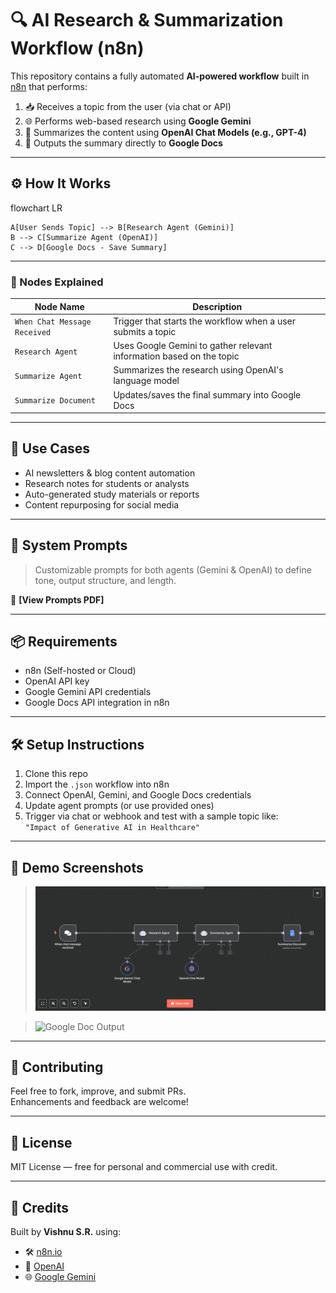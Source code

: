 # 🔍 AI Research & Summarization Workflow (n8n)

This repository contains a fully automated **AI-powered workflow** built in [n8n](https://n8n.io/) that performs:

1. 📥 Receives a topic from the user (via chat or API)  
2. 🌐 Performs web-based research using **Google Gemini**  
3. 🧠 Summarizes the content using **OpenAI Chat Models (e.g., GPT-4)**  
4. 📄 Outputs the summary directly to **Google Docs**

---

## ⚙️ How It Works

flowchart LR

    A[User Sends Topic] --> B[Research Agent (Gemini)]
    B --> C[Summarize Agent (OpenAI)]
    C --> D[Google Docs - Save Summary]

---

### 🔧 Nodes Explained

| Node Name                  | Description                                                                 |
|----------------------------|-----------------------------------------------------------------------------|
| `When Chat Message Received` | Trigger that starts the workflow when a user submits a topic               |
| `Research Agent`           | Uses Google Gemini to gather relevant information based on the topic       |
| `Summarize Agent`          | Summarizes the research using OpenAI's language model                      |
| `Summarize Document`       | Updates/saves the final summary into Google Docs                           |

---

## 🚀 Use Cases

- AI newsletters & blog content automation  
- Research notes for students or analysts  
- Auto-generated study materials or reports  
- Content repurposing for social media

---

## 🧠 System Prompts

> Customizable prompts for both agents (Gemini & OpenAI) to define tone, output structure, and length.

📌 **[View Prompts PDF]**

---

## 📦 Requirements

- n8n (Self-hosted or Cloud)
- OpenAI API key
- Google Gemini API credentials
- Google Docs API integration in n8n

---

## 🛠️ Setup Instructions

1. Clone this repo  
2. Import the `.json` workflow into n8n  
3. Connect OpenAI, Gemini, and Google Docs credentials  
4. Update agent prompts (or use provided ones)  
5. Trigger via chat or webhook and test with a sample topic like:  
   `"Impact of Generative AI in Healthcare"`

---

## 🧪 Demo Screenshots

> ![Workflow Screenshot](Screenshots/Workflow.jpg)

> ![Google Doc Output](assets/google-docs-summary.png)

---

## 🤝 Contributing

Feel free to fork, improve, and submit PRs.  
Enhancements and feedback are welcome!

---

## 📄 License

MIT License — free for personal and commercial use with credit.

---

## 🙌 Credits

Built by **Vishnu S.R.** using:
- 🛠️ [n8n.io](https://n8n.io/)
- 🤖 [OpenAI](https://platform.openai.com/)
- 🌐 [Google Gemini](https://deepmind.google/technologies/gemini/)
